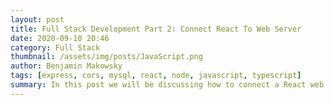 ```yaml
---
layout: post
title: Full Stack Development Part 2: Connect React To Web Server
date: 2020-09-10 20:46
category: Full Stack 
thumbnail: /assets/img/posts/JavaScript.png
author: Benjamin Makowsky
tags: [express, cors, mysql, react, node, javascript, typescript]
summary: In this post we will be discussing how to connect a React web application to javascript webserver
---
```


